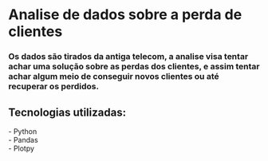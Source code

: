 <h1>Analise de dados sobre a perda de clientes</h1>

<h3>Os dados são tirados da antiga telecom, a analise visa tentar achar uma solução sobre as perdas dos clientes, e assim tentar achar algum 
meio de conseguir novos clientes ou até recuperar os perdidos.</h3>

<h2>Tecnologias utilizadas:</h2>
<p> - Python<br> - Pandas<br> - Plotpy</p>
